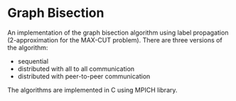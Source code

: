# Graph Bisection

An implementation of the graph bisection algorithm using label propagation (2-approximation for the MAX-CUT problem).
There are three versions of the algorithm:
- sequential
- distributed with all to all communication
- distributed with peer-to-peer communication

The algorithms are implemented in C using MPICH library. 
